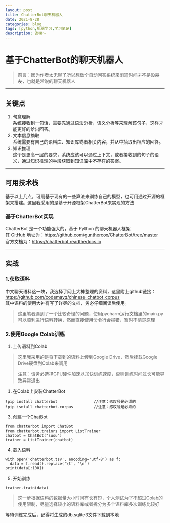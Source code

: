 ```yaml
---
layout: post
title: ChatterBot聊天机器人
date: 2021-8-28
categories: blog
tags: [python,机器学习,学习笔记]
description: 诶嘿～
---    
```


# 基于ChatterBot的聊天机器人  
> 前言：因为作者太无聊了所以想做个自动问答系统来消遣时间~~才不是没朋友~~，也就是常说的聊天机器人  


---  
## 关键点  
1. 句意理解  
   系统接收到一句话，需要先通过语法分析，语义分析等来理解该句子，这样才能更好的给出回答。  
2. 文本信息摘取  
   系统需要有自己的语料库、知识库或者相关内容，并从中抽取出相应的回答。  
3. 知识推理  
   这个是更高一层的要求，系统应该可以通过上下文，或者接收到的句子的语义，通过知识推理的手段获取到知识库中不存在的答案。  
---  

## 可用技术栈
基于以上几点，可用基于现有的一些算法来训练自己的模型，也可用通过开源的框架来搭建。这里我采用的是基于开源框架ChatterBot来实现的方法  
### 基于ChatterBot实现  
ChatterBot 是一个功能强大的，基于 Python 的聊天机器人框架  
其 GitHub 地址为：<https://github.com/gunthercox/ChatterBot/tree/master>   
官方文档为：<https://chatterbot.readthedocs.io>  

---   

## 实战
### 1.获取语料
中文聊天语料这一块，我选择了网上大神整理的资料，这里附上github链接：  
<https://github.com/codemayq/chinese_chatbot_corpus>   
其中语料的使用大神有写了详尽的文档，务必仔细阅读后使用。  
> 这里笔者遇到了一个比较奇怪的问题，使用pycharm运行文档里的main.py可以顺利进行语料转换，然而直接使用命令行会报错，暂时不清楚原理  


### 2.使用Google Colab训练  
1. 上传语料到Colab  
> 这里我采用的是将下载到的语料上传到Google Drive，然后挂载Google Drive硬盘到Colab来调用  
>
> 注意：请务必选择GPU硬件加速以加快训练速度，否则训练时间过长可能导致异常退出  


1. 在Colab上安装ChatterBot  
```
!pip install chatterbot                //注意：感叹号是必须的
!pip isntall chatterbot-corpus         //注意：感叹号是必须的  
```  
3. 创建一个ChatBot  
```
from chatterbot import ChatBot
from chatterbot.trainrs import ListTrainer
chatbot = ChatBot("susu")
trainer = ListTrainer(chatbot) 
```  
4. 载入语料  
```
with open('chatterbot.tsv', encoding='utf-8') as f:
  data = f.read().replace('\t', '\n')
print(data[:100])
```  
5. 开始训练  
 ```
trainer.train(data)
```  
> 这一步根据语料的数据量大小时间有长有短，个人测试为了不超过Colab的使用限制，尽量选择较小的语料库或者拆分为多个语料库多次训练比较好


等待训练完成后，记得将生成的db.sqlite3文件下载到本地  
